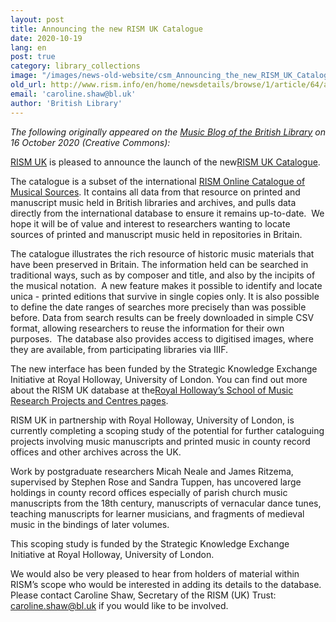 ```yaml
---
layout: post
title: Announcing the new RISM UK Catalogue
date: 2020-10-19
lang: en
post: true
category: library_collections
image: "/images/news-old-website/csm_Announcing_the_new_RISM_UK_Catalogue_8cfc511743.jpg"
old_url: http://www.rism.info/en/home/newsdetails/browse/1/article/64/announcing-the-new-rism-uk-catalogue.html
email: 'caroline.shaw@bl.uk'
author: 'British Library'
---
```


_The following originally appeared on the [Music Blog of the British Library](https://blogs.bl.uk/music/2020/10/announcing-the-new-rism-uk-catalogue.html) on 16 October 2020 (Creative Commons):&nbsp;_   
  
[RISM UK](http://rism.org.uk/) is pleased to announce the launch of the new[RISM UK Catalogue](http://uk.rism-ch.org/catalog).

The catalogue is a subset of the international [RISM Online Catalogue of Musical Sources](/index.html). It contains all data from that resource on printed and manuscript music held in British libraries and archives, and pulls data directly from the international database to ensure it remains up-to-date.&nbsp; We hope it will be of value and interest to researchers wanting to locate sources of printed and manuscript music held in repositories in Britain.

The catalogue illustrates the rich resource of historic music materials that have been preserved in Britain. The information held can be searched in traditional ways, such as by composer and title, and also by the incipits of the musical notation.&nbsp; A new feature makes it possible to identify and locate unica - printed editions that survive in single copies only. It is also possible to define the date ranges of searches more precisely than was possible before. Data from search results can be freely downloaded in simple CSV format, allowing researchers to reuse the information for their own purposes.&nbsp; The database also provides access to digitised images, where they are available, from participating libraries via IIIF.

The new interface has been funded by the Strategic Knowledge Exchange Initiative at Royal Holloway, University of London. You can find out more about the RISM UK database at the[Royal Holloway’s School of Music Research Projects and Centres pages](https://royalholloway.ac.uk/research-and-teaching/departments-and-schools/music/research/research-projects-and-centres/rism-uk-database/).

RISM UK in partnership with Royal Holloway, University of London, is currently completing a scoping study of the potential for further cataloguing projects involving music manuscripts and printed music in county record offices and other archives across the UK.

Work by postgraduate researchers Micah Neale and James Ritzema, supervised by Stephen Rose and Sandra Tuppen, has uncovered large holdings in county record offices especially of parish church music manuscripts from the 18th century, manuscripts of vernacular dance tunes, teaching manuscripts for learner musicians, and fragments of medieval music in the bindings of later volumes.

This scoping study is funded by the Strategic Knowledge Exchange Initiative at Royal Holloway, University of London.

We would also be very pleased to hear from holders of material within RISM’s scope who would be interested in adding its details to the database. Please contact Caroline Shaw, Secretary of the RISM (UK) Trust: [caroline.shaw@bl.uk](mailto:caroline.shaw@bl.uk) if you would like to be involved.

